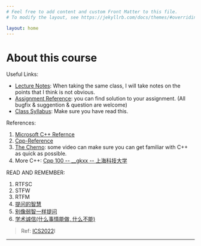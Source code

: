 ```yaml
---
# Feel free to add content and custom Front Matter to this file.
# To modify the layout, see https://jekyllrb.com/docs/themes/#overriding-theme-defaults

layout: home
---
```


<h1>About this course</h1>

Useful Links:

- [Lecture Notes](cato.markdown): When taking the same class, I will take notes on the points that I think is not obvious.
- [Assignment Reference](aref.markdown): you can find solution to your assignment. (All bugfix & suggention & question are welcome)
- [Class Syllabus](about.markdown): Make sure you have read this.

References:

1. [Microsoft C++ Refernce](https://learn.microsoft.com/zh-cn/cpp/cpp/)
2. [Cpp-Reference](https://en.cppreference.com/w/cpp)
3. [The Cherno](https://www.bilibili.com/video/BV1gk4y1r7UH): some video can make sure you can get familiar with C++ as quick as possible.
4. More C++: [Cpp 100 -- __gkxx -- 上海科技大学](https://space.bilibili.com/1656746432/video)

READ AND REMEMBER:

1. RTFSC
2. STFW
3. RTFM
4. [提问的智慧](https://github.com/ryanhanwu/How-To-Ask-Questions-The-Smart-Way/blob/master/README-zh_CN.md)
5. [别像弱智一样提问](https://github.com/tangx/Stop-Ask-Questions-The-Stupid-Ways/blob/master/README.md)
6. [学术诚信(什么事情能做, 什么不能)](http://integrity.mit.edu/)

> Ref: [ICS2022](https://nju-projectn.github.io/ics-pa-gitbook/ics2022/index.html)I

---
